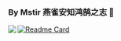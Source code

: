 ### By Mstir 燕雀安知鸿鹄之志 👋

<img align="left" src="https://github-readme-stats.vercel.app/api?username=m4tir&show_icons=true&icon_color=CE1D2D&hide_title=true&theme=nightowl&hide_border=0" />

[![Readme Card](https://github-readme-stats.vercel.app/api/pin/?username=M4tir&repo=M-Scan)](https://github.com/M4tir/M-Scan)

<!--
**M4tir/M4tir** is a ✨ _special_ ✨ repository because its `README.md` (this file) appears on your GitHub profile.

Here are some ideas to get you started:

- 🔭 I’m currently working on ...
- 🌱 I’m currently learning ...
- 👯 I’m looking to collaborate on ...
- 🤔 I’m looking for help with ...
- 💬 Ask me about ...
- 📫 How to reach me: ...
- 😄 Pronouns: ...
- ⚡ Fun fact: ...
-->
